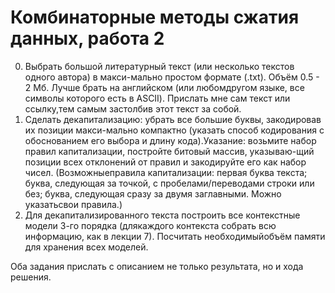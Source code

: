 # Комбинаторные методы сжатия данных, работа 2

0. Выбрать большой литературный текст (или несколько текстов одного автора) в макси-мально простом формате (.txt). Объём 0.5 - 2 Мб. Лучше брать на английском (или любомдругом языке, все символы которого есть в ASCII). Прислать мне сам текст или ссылку,тем самым застолбив этот текст за собой.
1. Сделать декапитализацию: убрать все большие буквы, закодировав их позиции макси-мально компактно (указать способ кодирования с обоснованием его выбора и длину кода).Указание: возьмите набор правил капитализации, постройте битовый массив, указываю-щий позиции всех отклонений от правил и закодируйте его как набор чисел. (Возможныеправила капитализации: первая буква текста; буква, следующая за точкой, с пробелами/переводами строки или без; буква, следующая сразу за двумя заглавными. Можно указатьсвои правила.)
2. Для декапитализированного текста построить все контекстные модели 3-го порядка (длякаждого контекста собрать всю информацию, как в лекции 7). Посчитать необходимыйобъём памяти для хранения всех моделей.

Оба задания прислать с описанием не только результата, но и хода решения.
